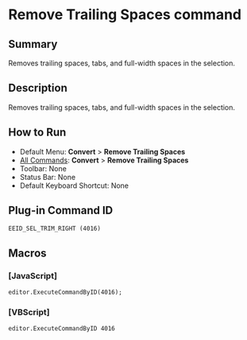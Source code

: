 # Remove Trailing Spaces command

## Summary

Removes trailing spaces, tabs, and full-width spaces in the selection.

## Description

Removes trailing spaces, tabs, and full-width spaces in the selection.

## How to Run

- Default Menu: **Convert** \> **Remove Trailing Spaces**
- [All Commands](../tools/all_commands): **Convert** \> **Remove Trailing Spaces**
- Toolbar: None
- Status Bar: None
- Default Keyboard Shortcut: None

## Plug-in Command ID

```
EEID_SEL_TRIM_RIGHT (4016)```

## Macros

### \[JavaScript\]

```
editor.ExecuteCommandByID(4016);
```

### \[VBScript\]

```
editor.ExecuteCommandByID 4016
```
